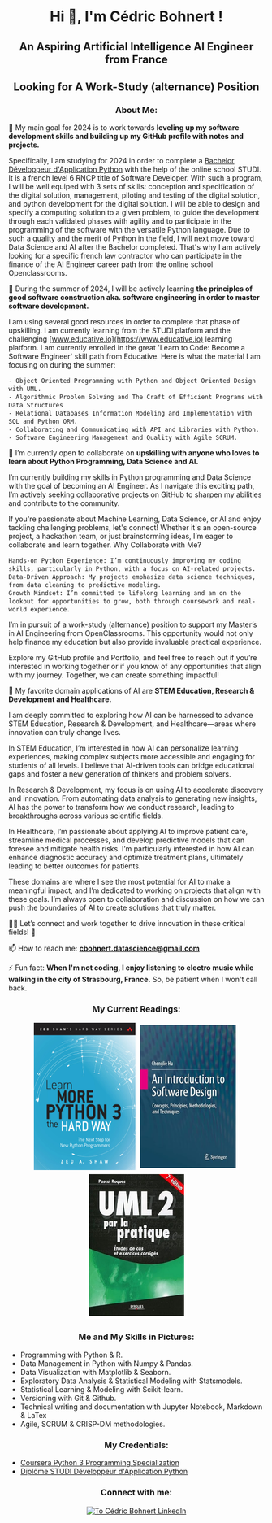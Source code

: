 <h1 align="center">Hi 👋, I'm Cédric Bohnert !</h1>
<h2 align="center">An Aspiring Artificial Intelligence AI Engineer from France</h2>
<h2 align="center">Looking for A Work-Study (alternance) Position</h2>

<h3 align="center">About Me:</h3>

  🔭 My main goal for 2024 is to work towards **leveling up my software development skills and building up my GitHub profile with notes and projects.**

  Specifically, I am studying for 2024 in order to complete a [Bachelor Développeur d'Application Python](https://www.studi.com/fr/formation/developpement/bachelor-developpeur-dapplication-python) with the help of the online school STUDI. It is a french level 6 RNCP title of Software Developer. With such a program, I will be well equiped with 3 sets of skills: conception and specification of the digital solution, management, piloting and testing of the digital solution, and python development for the digital solution. I will be able to design and specify a computing solution to a given problem, to guide the development through each validated phases with agility and to participate in the programming of the software with the versatile Python language. Due to such a quality and the merit of Python in the field, I will next move toward Data Science and AI after the Bachelor completed. That's why I am actively looking for a specific french law contractor who can participate in the finance of the AI Engineer career path from the online school Openclassrooms.

   🌱 During the summer of 2024, I will be actively learning **the principles of good software construction aka. software engineering in order to master software development.**

  I am using several good resources in order to complete that phase of upskilling. I am currently learning from the STUDI platform and the challenging [www.educative.io](https://www.educative.io) learning platform. I am currently enrolled in the great 'Learn to Code: Become a Software Engineer' skill path from Educative. Here is what the material I am focusing on during the summer:

    - Object Oriented Programming with Python and Object Oriented Design with UML.
    - Algorithmic Problem Solving and The Craft of Efficient Programs with Data Structures
    - Relational Databases Information Modeling and Implementation with SQL and Python ORM.
    - Collaborating and Communicating with API and Libraries with Python.
    - Software Engineering Management and Quality with Agile SCRUM.
  

   👯 I’m currently open to collaborate on **upskilling with anyone who loves to learn about Python Programming, Data Science and AI.**

  I’m currently building my skills in Python programming and Data Science with the goal of becoming an AI Engineer. As I navigate this exciting path, I’m actively seeking collaborative projects on GitHub to sharpen my abilities and contribute to the community.

  If you're passionate about Machine Learning, Data Science, or AI and enjoy tackling challenging problems, let's connect! Whether it's an open-source project, a hackathon team, or just brainstorming ideas, I’m eager to collaborate and learn together.
Why Collaborate with Me?

    Hands-on Python Experience: I’m continuously improving my coding skills, particularly in Python, with a focus on AI-related projects.
    Data-Driven Approach: My projects emphasize data science techniques, from data cleaning to predictive modeling.
    Growth Mindset: I’m committed to lifelong learning and am on the lookout for opportunities to grow, both through coursework and real-world experience.

  I’m in pursuit of a work-study (alternance) position to support my Master’s in AI Engineering from OpenClassrooms. This opportunity would not only help finance my education but also provide invaluable practical experience.

  Explore my GitHub profile and Portfolio, and feel free to reach out if you’re interested in working together or if you know of any opportunities that align with my journey. Together, we can create something impactful!

 🤝 My favorite domain applications of AI are **STEM Education, Research & Development and Healthcare.**

  I am deeply committed to exploring how AI can be harnessed to advance STEM Education, Research & Development, and Healthcare—areas where innovation can truly change lives.

  In STEM Education, I’m interested in how AI can personalize learning experiences, making complex subjects more accessible and engaging for students of all levels. I believe that AI-driven tools can bridge educational gaps and foster a new generation of thinkers and problem solvers.

  In Research & Development, my focus is on using AI to accelerate discovery and innovation. From automating data analysis to generating new insights, AI has the power to transform how we conduct research, leading to breakthroughs across various scientific fields.

  In Healthcare, I’m passionate about applying AI to improve patient care, streamline medical processes, and develop predictive models that can foresee and mitigate health risks. I’m particularly interested in how AI can enhance diagnostic accuracy and optimize treatment plans, ultimately leading to better outcomes for patients.

  These domains are where I see the most potential for AI to make a meaningful impact, and I’m dedicated to working on projects that align with these goals. I’m always open to collaboration and discussion on how we can push the boundaries of AI to create solutions that truly matter.

  👨‍💻 Let’s connect and work together to drive innovation in these critical fields! 💬

  📫 How to reach me: **cbohnert.datascience@gmail.com**

  ⚡ Fun fact: **When I'm not coding, I enjoy listening to electro music while walking in the city of Strasbourg, France.** So, be patient when I won't call back. 

<h3 align="center">My Current Readings:</h3>

<p align="center">
<img src="./img/learn_more_python.png" alt="Learn More Python the Hard Way Shaw" height="290" width="200" />
<img src="./img/software_design_hue.png" alt="Software Design Hue" height="290" width="200" />
<img src="./img/uml2_pratique_roques.png" alt="UML 2 par la pratique Roques" height="290" width="200" />
</p>

<h3 align="center">Me and My Skills in Pictures:</h3>

- Programming with Python & R.
- Data Management in Python with Numpy & Pandas.
- Data Visualization with Matplotlib & Seaborn.
- Exploratory Data Analysis & Statistical Modeling with Statsmodels.
- Statistical Learning & Modeling with Scikit-learn.
- Versioning with Git & Github.
- Technical writing and documentation with Jupyter Notebook, Markdown & LaTex
- Agile, SCRUM & CRISP-DM methodologies.

<h3 align="center">My Credentials:</h3>

- [Coursera Python 3 Programming Specialization](./credentials/Coursera_6FETXJVPRGWS_Python3_Programming.pdf)
- [Diplôme STUDI Développeur d'Application Python](./credentials/C%C3%A9dric_BOHNERT_DIPL%C3%94ME_STUDI_MARS_24_011_Dipl%C3%B4me_Studi_HETIC.pdf)

<h3 align="center">Connect with me:</h3>
<p align="center">
<a href="https://linkedin.com/in/cedricbohnert" target="blank"><img align="center" src="https://raw.githubusercontent.com/rahuldkjain/github-profile-readme-generator/master/src/images/icons/Social/linked-in-alt.svg" alt="To Cédric Bohnert LinkedIn" height="30" width="40" /></a>
</p>




